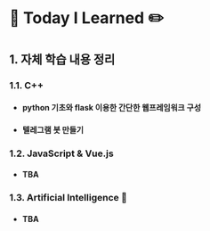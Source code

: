 # :book: Today I Learned :pencil2:

## 1. 자체 학습 내용 정리

### 1.1. C++

* #### python 기초와 flask 이용한 간단한 웹프레임워크 구성

* #### 텔레그램 봇 만들기



### 1.2. JavaScript & Vue.js

* #### TBA




### 1.3. Artificial Intelligence :robot:

* #### TBA


